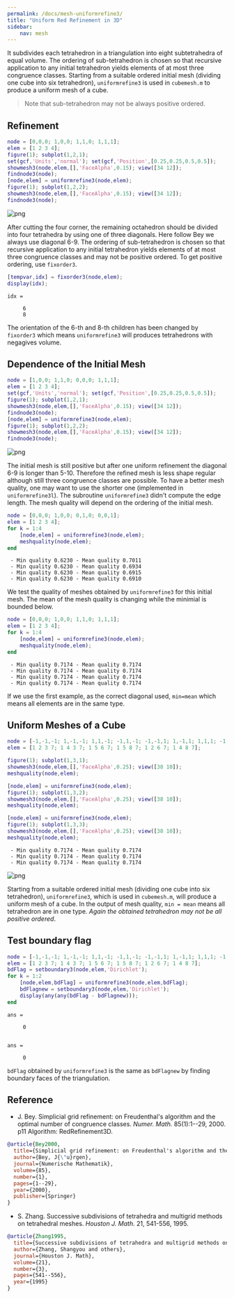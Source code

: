 ```yaml
---
permalink: /docs/mesh-uniformrefine3/
title: "Uniform Red Refinement in 3D"
sidebar:
    nav: mesh
---
```


It subdivides each tetrahedron in a triangulation into eight
subtetrahedra of equal volume. The ordering of sub-tetrahedron is chosen so that recursive application to any initial tetrahedron yields elements of at most three congruence classes. Starting from a suitable ordered initial mesh (dividing one cube into six tetrahedron), `uniformrefine3` is used in `cubemesh.m` to produce a uniform mesh of a cube.

> Note that sub-tetrahedron may not be always positive ordered. 

## Refinement


```matlab
node = [0,0,0; 1,0,0; 1,1,0; 1,1,1];
elem = [1 2 3 4];
figure(1); subplot(1,2,1);
set(gcf,'Units','normal'); set(gcf,'Position',[0.25,0.25,0.5,0.5]);
showmesh3(node,elem,[],'FaceAlpha',0.15); view([34 12]);
findnode3(node);
[node,elem] = uniformrefine3(node,elem);
figure(1); subplot(1,2,2);
showmesh3(node,elem,[],'FaceAlpha',0.15); view([34 12]);
findnode3(node);
```


![png]({{site.baseurl}}/assets/images/mesh/uniformrefine3doc_2_0.png)
    


After cutting the four corner, the remaining octahedron should be divided into four tetrahedra by using one of three diagonals. Here follow Bey we always use diagonal 6-9. The ordering of sub-tetrahedron is chosen so that recursive application to any initial tetrahedron yields elements of at most three congruence classes and may not be positive ordered. To get positive ordering, use `fixorder3`.


```matlab
[tempvar,idx] = fixorder3(node,elem);
display(idx);
```

    
    idx =
    
         6
         8
    


The orientation of the 6-th and 8-th children has been changed by `fixorder3` which means `uniformrefine3` will produces tetrahedrons with negagives volume.

## Dependence of the Initial Mesh


```matlab
node = [1,0,0; 1,1,0; 0,0,0; 1,1,1];
elem = [1 2 3 4];
set(gcf,'Units','normal'); set(gcf,'Position',[0.25,0.25,0.5,0.5]);
figure(1); subplot(1,2,1);
showmesh3(node,elem,[],'FaceAlpha',0.15); view([34 12]);
findnode3(node);
[node,elem] = uniformrefine3(node,elem);
figure(1); subplot(1,2,2);
showmesh3(node,elem,[],'FaceAlpha',0.15); view([34 12]);
findnode3(node);
```

![png]({{site.baseurl}}/assets/images/mesh/uniformrefine3doc_7_0.png)
    


The initial mesh is still positive but after one uniform refinement the diagonal 6-9 is longer than 5-10. Therefore the refined mesh is less shape regular although
still three congruence classes are possible. To have a better mesh quality, one may want to use the shorter one (implemented in `uniformrefine3l`). The subroutine `uniformrefine3`
didn't compute the edge length. The mesh quality will depend on the ordering of the initial mesh. 


```matlab
node = [0,0,0; 1,0,0; 0,1,0; 0,0,1];
elem = [1 2 3 4];
for k = 1:4
    [node,elem] = uniformrefine3(node,elem);
    meshquality(node,elem);
end
```

     - Min quality 0.6230 - Mean quality 0.7011 
     - Min quality 0.6230 - Mean quality 0.6934 
     - Min quality 0.6230 - Mean quality 0.6915 
     - Min quality 0.6230 - Mean quality 0.6910 


We test the quality of meshes obtained by `uniformrefine3` for this 
initial mesh. The mean of the mesh quality is changing while the
minimial is bounded below.


```matlab
node = [0,0,0; 1,0,0; 1,1,0; 1,1,1];
elem = [1 2 3 4];
for k = 1:4
    [node,elem] = uniformrefine3(node,elem);
    meshquality(node,elem);
end
```

     - Min quality 0.7174 - Mean quality 0.7174 
     - Min quality 0.7174 - Mean quality 0.7174 
     - Min quality 0.7174 - Mean quality 0.7174 
     - Min quality 0.7174 - Mean quality 0.7174 


If we use the first example, as the correct diagonal used, `min=mean` which means all elements are in the same type.

## Uniform Meshes of a Cube


```matlab
node = [-1,-1,-1; 1,-1,-1; 1,1,-1; -1,1,-1; -1,-1,1; 1,-1,1; 1,1,1; -1,1,1]; 
elem = [1 2 3 7; 1 4 3 7; 1 5 6 7; 1 5 8 7; 1 2 6 7; 1 4 8 7];

figure(1); subplot(1,3,1); 
showmesh3(node,elem,[],'FaceAlpha',0.25); view([38 10]);
meshquality(node,elem);

[node,elem] = uniformrefine3(node,elem);
figure(1); subplot(1,3,2);
showmesh3(node,elem,[],'FaceAlpha',0.25); view([38 10]);
meshquality(node,elem);

[node,elem] = uniformrefine3(node,elem);
figure(1); subplot(1,3,3);
showmesh3(node,elem,[],'FaceAlpha',0.25); view([38 10]);
meshquality(node,elem);
```

     - Min quality 0.7174 - Mean quality 0.7174 
     - Min quality 0.7174 - Mean quality 0.7174 
     - Min quality 0.7174 - Mean quality 0.7174 


![png]({{site.baseurl}}/assets/images/mesh/uniformrefine3doc_14_1.png)
    


Starting from a suitable ordered initial mesh (dividing one cube into six tetrahedron), `uniformrefine3`, which is used in `cubemesh.m`, will produce a
uniform mesh of a cube. In the output of mesh quality, `min = mean` means all tetrahedron are in one type. *Again the obtained tetrahedron may not be all positive ordered*. 

## Test boundary flag


```matlab
node = [-1,-1,-1; 1,-1,-1; 1,1,-1; -1,1,-1; -1,-1,1; 1,-1,1; 1,1,1; -1,1,1]; 
elem = [1 2 3 7; 1 4 3 7; 1 5 6 7; 1 5 8 7; 1 2 6 7; 1 4 8 7];
bdFlag = setboundary3(node,elem,'Dirichlet');
for k = 1:2
    [node,elem,bdFlag] = uniformrefine3(node,elem,bdFlag);
    bdFlagnew = setboundary3(node,elem,'Dirichlet');
    display(any(any(bdFlag - bdFlagnew)));
end
```

    
    ans =
    
         0
    
    
    ans =
    
         0
    


`bdFlag` obtained by `uniformrefine3` is the same as `bdFlagnew` by finding boundary faces of the triangulation.

## Reference

- J. Bey. Simplicial grid refinement: on Freudenthal's algorithm and the
optimal number of congruence classes. *Numer. Math.* 85(1):1--29, 2000.
p11 Algorithm: RedRefinement3D. 
```bibtex
@article{Bey2000,
  title={Simplicial grid refinement: on Freudenthal's algorithm and the optimal number of congruence classes},
  author={Bey, J{\"u}rgen},
  journal={Numerische Mathematik},
  volume={85},
  number={1},
  pages={1--29},
  year={2000},
  publisher={Springer}
}
```

- S. Zhang. Successive subdivisions of tetrahedra and multigrid methods
on tetrahedral meshes. *Houston J. Math.* 21, 541-556, 1995.
```bibtex
@article{Zhang1995,
  title={Successive subdivisions of tetrahedra and multigrid methods on tetrahedral meshes},
  author={Zhang, Shangyou and others},
  journal={Houston J. Math},
  volume={21},
  number={3},
  pages={541--556},
  year={1995}
}
```